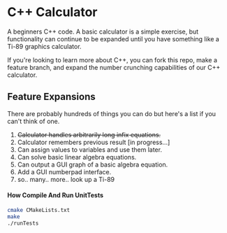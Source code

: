 # C++ Calculator

A beginners C++ code. A basic calculator is a simple exercise, but functionality can continue to be expanded until you have something like a Ti-89 graphics calculator.

If you're looking to learn more about C++, you can fork this repo, make a feature branch,  and expand the number crunching capabilities of our C++ calculator.

## Feature Expansions

There are probably hundreds of things you can do but here's a list if you can't think of one.

1. ~~Calculator handles arbitrarily long infix equations.~~
2. Calculator remembers previous result [in progress...]
3. Can assign values to variables and use them later.
4. Can solve basic linear algebra equations.
5. Can output a GUI graph of a basic algebra equation.
6. Add a GUI numberpad interface.
7. so.. many.. more.. look up a Ti-89

#### How Compile And Run UnitTests

```bash
cmake CMakeLists.txt
make
./runTests
```
